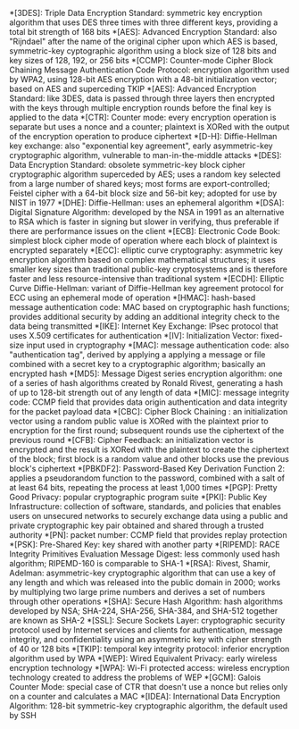 *[3DES]: Triple Data Encryption Standard: symmetric key encryption algorithm that uses DES three times with three different keys, providing a total bit strength of 168 bits
*[AES]: Advanced Encryption Standard: also "Rijndael" after the name of the original cipher upon which AES is based, symmetric-key cyptographic algorithm using a block size of 128 bits and key sizes of 128, 192, or 256 bits
*[CCMP]: Counter-mode Cipher Block Chaining Message Authentication Code Protocol: encryption algorithm used by WPA2, using 128-bit AES encryption with a 48-bit initialization vector; based on AES and superceding TKIP
*[AES]: Advanced Encryption Standard: like 3DES, data is passed through three layers then encrypted with the keys through multiple encryption rounds before the final key is applied to the data
*[CTR]: Counter mode: every encryption operation is separate but uses a nonce and a counter; plaintext is XORed with the output of the encryption operation to produce ciphertext
*[D-H]: Diffie-Hellman key exchange: also "exponential key agreement", early asymmetric-key cryptographic algorithm, vulnerable to man-in-the-middle attacks
*[DES]: Data Encryption Standard: obsolete symmetric-key block cipher cryptographic algorithm superceded by AES; uses a random key selected from a large number of shared keys; most forms are export-controlled; Feistel cipher with a 64-bit block size and 56-bit key; adopted for use by NIST in 1977
*[DHE]: Diffie-Hellman: uses an ephemeral algorithm
*[DSA]: Digital Signature Algorithm: developed by the NSA in 1991 as an alternative to RSA which is faster in signing but slower in verifying, thus preferable if there are performance issues on the client
*[ECB]: Electronic Code Book: simplest block cipher mode of operation where each block of plaintext is encrypted separately
*[ECC]: elliptic curve cryptography: asymmetric key encryption algorithm based on complex mathematical structures; it uses smaller key sizes than traditional public-key cryptosystems and is therefore faster and less resource-intensive than traditional system
*[ECDH]: Elliptic Curve Diffie-Hellman: variant of Diffie-Hellman key agreement protocol for ECC using an ephemeral mode of operation
*[HMAC]: hash-based message authentication code: MAC based on cryptographic hash functions; provides additional security by adding an additional integrity check to the data being transmitted
*[IKE]: Internet Key Exchange: IPsec protocol that uses X.509 certificates for authentication
*[IV]: Initialization Vector: fixed-size input used in cryptography
*[MAC]: message authentication code: also "authentication tag", derived by applying a applying a message or file combined with a secret key to a cryptographic algorithm; basically an encrypted hash
*[MD5]: Message Digest series encryption algorithm: one of a series of hash algorithms created by Ronald Rivest, generating a hash of up to 128-bit strength out of any length of data
*[MIC]: message integrity code: CCMP field that provides data origin authentication and data integrity for the packet payload data
*[CBC]: Cipher Block Chaining : an initialization vector using a random public value is XORed with the plaintext prior to encryption for the first round; subsequent rounds use the ciphertext of the previous round
*[CFB]: Cipher Feedback: an initialization vector is encrypted and the result is XORed with the plaintext to create the ciphertext of the block; first block is a random value and other blocks use the previous block's ciphertext
*[PBKDF2]: Password-Based Key Derivation Function 2: applies a pseudorandom function to the password, combined with a salt of at least 64 bits, repeating the process at least 1,000 times
*[PGP]: Pretty Good Privacy: popular cryptographic program suite
*[PKI]: Public Key Infrastructure: collection of software, standards, and policies that enables users on unsecured networks to securely exchange data using a public and private cryptographic key pair obtained and shared through a trusted authority
*[PN]: packet number: CCMP field that provides replay protection
*[PSK]: Pre-Shared Key: key shared with another party
*[RIPEMD]: RACE Integrity Primitives Evaluation Message Digest: less commonly used hash algorithm; RIPEMD-160 is comparable to SHA-1
*[RSA]: Rivest, Shamir, Adelman: asymmetric-key cryptographic algorithm that can use a key of any length and which was released into the public domain in 2000; works by multiplying two large prime numbers and derives a set of numbers through other operations
*[SHA]: Secure Hash Algorithm: hash algorithms developed by NSA; SHA-224, SHA-256, SHA-384, and SHA-512 together are known as SHA-2
*[SSL]: Secure Sockets Layer: cryptographic security protocol used by Internet services and clients for authentication, message integrity, and confidentiality using an asymmetric key with cipher strength of 40 or 128 bits
*[TKIP]: temporal key integrity protocol: inferior encryption algorithm used by WPA
*[WEP]: Wired Equivalent Privacy: early wireless encryption technology
*[WPA]: Wi-Fi protected access: wireless encryption technology created to address the problems of WEP
*[GCM]: Galois Counter Mode: special case of CTR that doesn't use a nonce but relies only on a counter and calculates a MAC
*[IDEA]: International Data Encryption Algorithm: 128-bit symmetric-key cryptographic algorithm, the default used by SSH